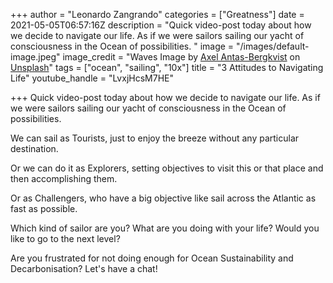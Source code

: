 +++
author = "Leonardo Zangrando"
categories = ["Greatness"]
date = 2021-05-05T06:57:16Z
description = "Quick video-post today about how we decide to navigate our life. As if we were sailors sailing our yacht of consciousness in the Ocean of possibilities. "
image = "/images/default-image.jpeg"
image_credit = "Waves Image by [Axel Antas-Bergkvist](https://unsplash.com/@aabergkvist?utm_source=unsplash&utm_medium=referral&utm_content=creditCopyText) on [Unsplash](https://unsplash.com/s/photos/big-waves?utm_source=unsplash&utm_medium=referral&utm_content=creditCopyText)"
tags = ["ocean", "sailing", "10x"]
title = "3 Attitudes to Navigating Life"
youtube_handle = "LvxjHcsM7HE"

+++
Quick video-post today about how we decide to navigate our life. As if we were sailors sailing our yacht of consciousness in the Ocean of possibilities.

We can sail as Tourists, just to enjoy the breeze without any particular destination.

Or we can do it as Explorers, setting objectives to visit this or that place and then accomplishing them.

Or as Challengers, who have a big objective like sail across the Atlantic as fast as possible.

Which kind of sailor are you? What are you doing with your life? Would you like to go to the next level?

Are you frustrated for not doing enough for Ocean Sustainability and Decarbonisation? Let's have a chat!